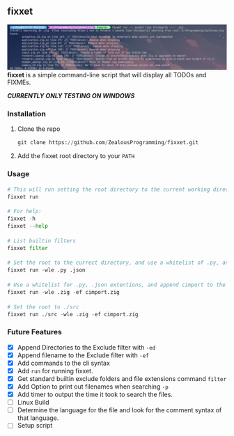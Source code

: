 ## fixxet
![Showcase Image](/screenshots/showcase.PNG)
__fixxet__ is a simple command-line script that will display all TODOs and FIXMEs.

__*CURRENTLY ONLY TESTING ON WINDOWS*__

### Installation
1) Clone the repo
	```python
	git clone https://github.com/ZealousProgramming/fixxet.git
	```
2) Add the fixxet root directory to your `PATH`

### Usage
```python
# This will run setting the root directory to the current working directory.
fixxet run

# For help:
fixxet -h
fixxet --help

# List builtin filters
fixxet filter

# Set the root to the currect directory, and use a whitelist of .py, and .json.
fixxet run -wle .py .json

# Use a whitelist for .py, .json extentions, and append cimport to the exclude filter.
fixxet run -wle .zig -ef cimport.zig

# Set the root to ./src
fixxet run ./src -wle .zig -ef cimport.zig
```

### Future Features
- [x] Append Directories to the Exclude filter with `-ed`
- [x] Append filename to the Exclude filter with `-ef`
- [x] Add commands to the cli syntax
- [x] Add `run` for running fixxet.
- [x] Get standard builtin exclude folders and file extensions command `filter`
- [x] Add Option to print out filenames when searching `-p`
- [x] Add timer to output the time it took to search the files.
- [ ] Linux Build
- [ ] Determine the language for the file and look for the comment syntax of that language.
- [ ] Setup script
